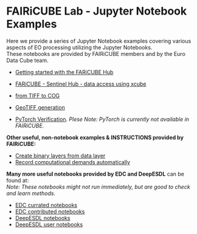 # FAIRiCUBE Lab - Jupyter Notebook Examples

Here we provide a series of Jupyter Notebook examples covering various aspects of EO processing utilizing the Jupyter Notebooks.<br>
These notebooks are provided by FAIRiCUBE members and by the Euro Data Cube team.

* [Getting started with the FARiCUBE Hub](https://github.com/FAIRiCUBE/uc1-urban-climate/blob/master/notebooks/demo/demo_processing.ipynb)
* [FARiCUBE - Sentinel Hub - data access using xcube](https://github.com/eurodatacube/notebooks/blob/master/notebooks/contributions/FAIRiCUBE/FAIRiCUBE_data_access_demonstration.ipynb)


* [from TIFF to COG](https://github.com/FAIRiCUBE/common-code/tree/main/fromTIFF_to_COG)
* [GeoTIFF generation](https://github.com/FAIRiCUBE/common-code/tree/main/geotiff-generation/code)
* [PyTorch Verification](https://github.com/FAIRiCUBE/common-code/tree/main/pytorch-verification). *Plese Note:  PyTorch is currently not available in FAIRiCUBE.*

**Other useful, non-notebook examples & INSTRUCTIONS provided by FAIRiCUBE:**

* [Create binary layers from data layer](https://github.com/FAIRiCUBE/common-code/tree/main/QGIS-functionality)
* [Record computational demands automatically](https://github.com/FAIRiCUBE/common-code/tree/main/record-computational-demands-automatically)


**Many more useful notebooks provided by EDC and DeepESDL** can be found at:<br>
*Note: These notebooks might not run immediately, but are good to check and learn methods.*

* [EDC currated notebooks](https://github.com/eurodatacube/notebooks/tree/master/notebooks/curated)
* [EDC contributed notebooks](https://github.com/eurodatacube/notebooks/tree/master/notebooks/contributions)
* [DeepESDL notebooks](https://github.com/deepesdl/deepesdl-doc/tree/main/notebooks)
* [DeepESDL user notebooks](https://github.com/deepesdl/deepesdl-doc/tree/main/notebooks_user_experience)


